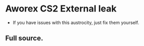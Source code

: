 # Aworex CS2 External leak
- If you have issues with this austrocity, just fix them yourself.
## Full source.
